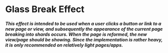 # Glass Break Effect
##### This effect is intended to be used when a user clicks a button or link to a new page or view, and subsequently the appearance of the current page breaking into shards occurs. When the page is reformed, the new view/page should be showing. Since the implementation is rather heavy, it is only recommended on relatively light pages/apps.

